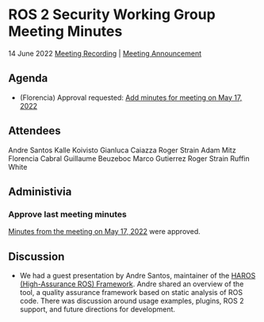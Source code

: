 # ROS 2 Security Working Group Meeting Minutes
 
14 June 2022
[Meeting Recording](https://youtu.be/1yhoYe04OpU) | [Meeting Announcement](https://discourse.ros.org/t/security-working-group-meeting-june-2022/25948)
 
## Agenda
 
- (Florencia) Approval requested: [Add minutes for meeting on May 17, 2022](https://github.com/ros-security/community/pull/39)
 
## Attendees

Andre Santos
Kalle Koivisto
Gianluca Caiazza
Roger Strain
Adam Mitz
Florencia Cabral
Guillaume Beuzeboc
Marco Gutierrez
Roger Strain
Ruffin White
 
## Administivia
 
### Approve last meeting minutes
 
[Minutes from the meeting on May 17, 2022](https://github.com/ros-security/community/pull/39) were approved.
 
## Discussion

- We had a guest presentation by Andre Santos, maintainer of the [HAROS (High-Assurance ROS) Framework](https://github.com/git-afsantos/haros). Andre shared an overview of the tool, a quality assurance framework based on static analysis of ROS code. There was discussion around usage examples, plugins, ROS 2 support, and future directions for development.